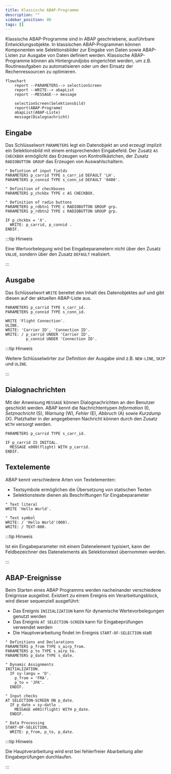 ```yaml
---
title: Klassische ABAP-Programme
description: ""
sidebar_position: 80
tags: []
---
```


Klassische ABAP-Programme sind in ABAP geschriebene, ausführbare Entwicklungsobjekte. In klassischen ABAP-Programmen können Komponenten wie Selektionsbilder zur Eingabe von Daten sowie ABAP-Listen zur Ausgabe von Daten definiert werden. Klassische ABAP-Programme können als Hintergrundjobs eingerichtet werden, um z.B. Routineaufgaben zu automatisieren oder um den Einsatz der Rechenressourcen zu optimieren.

```mermaid
flowchart
    report --PARAMETERS--> selectionScreen
    report --WRITE--> abapList
    report --MESSAGE--> message

    selectionScreen(Selektionsbild)
    report(ABAP-Programm)
    abapList(ABAP-Liste)
    message(Dialognachricht)
```

## Eingabe

Das Schlüsselwort `PARAMETERS` legt ein Datenobjekt an und erzeugt implizit ein Selektionsbild mit einem entsprechenden Eingabefeld. Der Zusatz `AS CHECKBOX` ermöglicht das Erzeugen von Kontrollkästchen, der Zusatz `RADIOBUTTON GROUP` das Erzeugen von
Auswahlschaltern.

```abap showLineNumbers
" Defintion of input fields
PARAMETERS p_carrid TYPE s_carr_id DEFAULT 'LH'.
PARAMETERS p_connid TYPE s_conn_id DEFAULT '0400'.

" Definition of checkboxes
PARAMETERS p_chckbx TYPE c AS CHECKBOX.

" Definition of radio buttons
PARAMETERS p_rdbtn1 TYPE c RADIOBUTTON GROUP grp.
PARAMETERS p_rdbtn2 TYPE c RADIOBUTTON GROUP grp.

IF p_chckbx = 'X'.
  WRITE: p_carrid, p_connid .
ENDIF.
```

:::tip Hinweis

Eine Wertvorbelegung wird bei Eingabeparametern nicht über den Zusatz `VALUE`, sondern über den Zusatz `DEFAULT` realisiert.

:::

## Ausgabe

Das Schlüsselwort `WRITE` bereitet den Inhalt des Datenobjektes auf und gibt diesen auf der aktuellen ABAP-Liste aus.

```abap showLineNumbers
PARAMETERS p_carrid TYPE s_carr_id.
PARAMETERS p_connid TYPE s_conn_id.

WRITE 'Flight Connection'.
ULINE.
WRITE: 'Carrier ID', 'Connection ID'.
WRITE: / p_carrid UNDER 'Carrier ID',
         p_connid UNDER 'Connection ID'.
```

:::tip Hinweis

Weitere Schlüsselwörter zur Definition der Ausgabe sind z.B. `NEW-LINE`, `SKIP` und `ULINE`.

:::

## Dialognachrichten

Mit der Anweisung `MESSAGE` können Dialognachrichten an den Benutzer geschickt werden. ABAP kennt die Nachrichtentypen _Information_ (I), _Setznachricht_ (S), _Warnung_ (W), _Fehler_ (E), _Abbruch_ (A) sowie _Kurzdump_ (X). Platzhalter in der angegebenen
Nachricht können durch den Zusatz `WITH` versorgt werden.

```abap showLineNumbers
PARAMETERS p_carrid TYPE s_carr_id.

IF p_carrid IS INITIAL.
  MESSAGE e000(flight) WITH p_carrid.
ENDIF.
```

## Textelemente

ABAP kennt verschiedene Arten von Textelementen:

- Textsymbole ermöglichen die Übersetzung von statischen Texten
- Selektionstexte dienen als Beschriftungen für Eingabeparameter

```abap showLineNumbers
" Text literal
WRITE 'Hello World'.

" Text symbol
WRITE: / 'Hello World'(000).
WRITE: / TEXT-000.
```

:::tip Hinweis

Ist ein Eingabeparameter mit einem Datenelement typisiert, kann der Feldbezeichner des Datenelements als Selektionstext übernommen werden.

:::

## ABAP-Ereignisse

Beim Starten eines ABAP Programms werden nacheinander verschiedene Ereignisse ausgelöst. Existiert zu einem Ereignis ein Verarbeitungsblock, wird dieser sequenziell ausgeführt:

- Das Ereignis `INIZIALIZATION` kann für dynamische Wertevorbelegungen genutzt werden
- Das Ereignis `AT SELECTION-SCREEN` kann für Eingabeprüfungen verwendet werden
- Die Hauptverarbeitung findet im Ereignis `START-OF-SELECTION` statt

```abap showLineNumbers
" Definitions and Declarations
PARAMETERS p_from TYPE s_airp_from.
PARAMETERS p_to TYPE s_airp_to.
PARAMETERS p_date TYPE s_date.

" Dynamic Assignments
INITIALIZATION.
  IF sy-langu = 'D'.
    p_from = 'FRA'.
    p_to = 'JFK'.
  ENDIF.

" Input checks
AT SELECTION-SCREEN ON p_date.
  IF p_date = sy-datlo .
    MESSAGE e001(flight) WITH p_date.
  ENDIF.

" Data Processing
START-OF-SELECTION.
  WRITE: p_from, p_to, p_date.
```

:::tip Hinweis

Die Hauptverarbeitung wird erst bei fehlerfreier Abarbeitung aller Eingabeprüfungen durchlaufen.

:::
